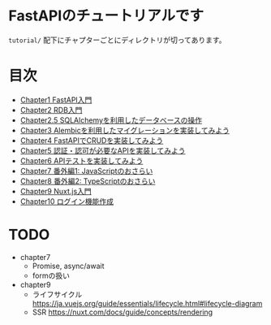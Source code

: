 # FastAPIのチュートリアルです

`tutorial/` 配下にチャプターごとにディレクトリが切ってあります。

# 目次

- [Chapter1 FastAPI入門](tutorial/chapter1/README.md)
- [Chapter2 RDB入門](tutorial/chapter2/README.md)
- [Chapter2.5 SQLAlchemyを利用したデータベースの操作](tutorial/chapter2.5/README.md)
- [Chapter3 Alembicを利用したマイグレーションを実装してみよう](tutorial/chapter3/README.md)
- [Chapter4 FastAPIでCRUDを実装してみよう](tutorial/chapter4/README.md)
- [Chapter5 認証・認可が必要なAPIを実装してみよう](tutorial/chapter5/README.md)
- [Chapter6 APIテストを実装してみよう](tutorial/chapter6/README.md)
- [Chapter7 番外編1: JavaScriptのおさらい](tutorial/chapter7/README.md)
- [Chapter8 番外編2: TypeScriptのおさらい](tutorial/chapter8/README.md)
- [Chapter9 Nuxt.js入門](tutorial/chapter9/README.md)
- [Chapter10 ログイン機能作成](tutorial/chapter10/README.md)


# TODO

- chapter7
  - Promise, async/await
  - formの扱い
- chapter9
  - ライフサイクル
    https://ja.vuejs.org/guide/essentials/lifecycle.html#lifecycle-diagram
  - SSR
    https://nuxt.com/docs/guide/concepts/rendering